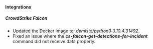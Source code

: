 
#### Integrations
##### CrowdStrike Falcon
- Updated the Docker image to: *demisto/python3:3.10.4.31492*.
- Fixed an issue where the ***cs-falcon-get-detections-for-incident*** command did not receive data properly.
